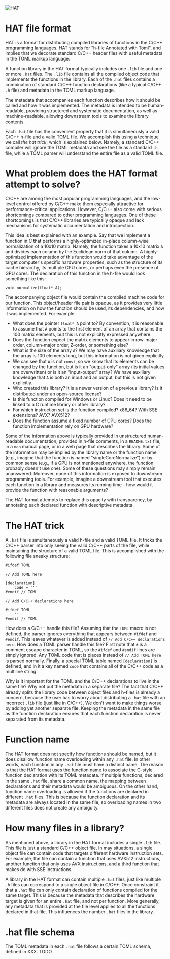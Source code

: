 ![HAT](https://upload.wikimedia.org/wikipedia/commons/8/80/Crystal_Project_wizard.png)

# HAT file format

HAT is a format for distributing compiled libraries of functions in the C/C++ programming languages. HAT stands for "h-file Annotated with Toml", and implies that we decorate standard C/C++ header files with useful metadata in the TOML markup language. 

A function library in the HAT format typically includes one `.lib` file and one or more `.hat` files. The `.lib` file contains all the compiled object code that implements the functions in the library. Each of the `.hat` files contains a combination of standard C/C++ function declarations (like a typical C/C++ `.h` file) and metadata in the TOML markup language. 

The metadata that accompanies each function describes how it should be called and how it was implemented. The metadata is intended to be human-readable, providing structured and systematic documentation, as well as machine-readable, allowing downstream tools to examine the library contents. 

Each `.hat` file has the convenient property that it is simultaneously a valid C/C++ h-file and a valid TOML file. We accomplish this using a technique we call *the hat trick*, which is explained below. Namely, a standard C/C++ compiler will ignore the TOML metadata and see the file as a standard `.h` file, while a TOML parser will understand the entire file as a valid TOML file.

# What problem does the HAT format attempt to solve? 

C/C++ are among the most popular programming languages, and the low-level control offered by C/C++ make them especially attractive for performance-critical applications. However, C/C++ also come with serious shortcomings compared to other programming languages. One of these shortcomings is that C/C++ libraries are typically opaque and lack mechanisms for systematic documentation and introspection. 

This idea is best explained with an example. Say that we implement a function in C that performs a highly-optimized in-place column-wise normalization of a 10x10 matrix. Namely, the function takes a 10x10 matrix `A` and divides each column by the Euclidean norm of that column. A highly-optimized implementation of this function would take advantage of the target computer's specific hardware properties, such as the structure of its cache hierarchy, its multiple CPU cores, or perhaps even the presence of GPU cores. The declaration of this function in the h-file would look something like this:
```
void normalize(float* A);
```
The accompanying object file would contain the compiled machine code for our function. This object/header file pair is opaque, as it provides very little information on how the function should be used, its dependencies, and how it was implemented. For example:

* What does the pointer `float* A` point to? By convention, it is reasonable to assume that `A` points to the first element of an array that contains the 100 matrix elements, but this is not explicitly expressed anywhere.
* Does the function expect the matrix elements to appear in row-major order, column-major order, Z-order, or something else?
* What is the size of the array `A`? We may have auxiliary knowledge that the array is 100 elements long, but this information is not given explicitly. 
* We can see that `A` is not `const`, so we know that its elements can be changed by the function, but is it an "output-only" array (its initial values are overwritten) or is it an "input-output" array? We have auxiliary knowledge that `A` is both an input and an output, but this is not given explicitly. 
* Who created this library? It is a newer version of a previous library? Is it distributed under an open-source license?
* Is this function compiled for Windows or Linux? Does it need to be linked to a C runtime library or other library?
* For which instruction set is the function compiled? x86_64? With SSE extensions? AVX? AVX512?
* Does the function assume a fixed number of CPU cores? Does the function implementation rely on GPU hardware?  

Some of the information above is typically provided in unstructured human-readable documentation, provided in h-file comments, in a `README.txt` file, in a `man` manual page, or in a web page that describes the library. Some of the information may be implied by the library name or the function name (e.g., imagine that the function is named "singleCoreNormalize") or by common sense (e.g., if a GPU is not mentioned anywhere, the function probably doesn't use one). Some of these questions may simply remain unanswered. Moreover, none of this information is exposed to downstream programming tools. For example, imagine a downstream tool that executes each function in a library and measures its running time - how would it provide the function with reasonable arguments?

The HAT format attempts to replace this opacity with transparency, by annotating each declared function with descriptive metadata.

# The HAT trick

A `.hat` file is simultaneously a valid h-file and a valid TOML file. It tricks the C/C++ parser into only seeing the valid C/C++ parts of the file, while maintaining the structure of a valid TOML file. This is accomplished with the following file sneaky structure:
```
#ifdef TOML

// Add TOML here

[declaration]
    code = '''
#endif // TOML

// Add C/C++ declarations here

#ifdef TOML
    '''
#endif // TOML
```

How does a C/C++ handle this file? Assuming that the `TOML` macro is not defined, the parser ignores everything that appears between `#ifdef` and `#endif`. This leaves whatever is added instead of `// Add C/C++ declarations here`. How does a TOML parser handle this file? First note that `#` is a comment escape character in TOML, so the `#ifdef` and `#endif` lines are simply ignored. Any TOML code that is places instead of `// Add TOML here` is parsed normally. Finally, a special TOML table named `[declaration]` is defined, and in it a key named `code` that contains all of the C/C++ code as a multiline string.

Why is it important for the TOML and the C/C++ declarations to live in the same file? Why not put the metadata in a separate file? The fact that C/C++ already splits the library code between object files and h-files is already a concern, because the user has to worry about distributing a `.hat` file with an incorrect `.lib` file (just like in C/C++). We don't want to make things worse by adding yet another separate file. Keeping the metadata in the same file as the function declaration ensures that each function declaration is never separated from its metadata. 

# Function name

The HAT format does not specify how functions should be named, but it does disallow function name overloading within any `.hat` file. In other words, each function in any `.hat` file must have a distinct name. The reason is that the HAT format uses the function name to associate the C-style function declaration with its TOML metadata. If multiple functions, declared in the same `.hat` file, share a common name, the mapping between declarations and their metadata would be ambiguous. On the other hand, function name overloading is allowed if the functions are declared in different `.hat` files. This is because the function declaration and its metadata are always located in the same file, so overloading names in two different files does not create any ambiguity. 

# How many files in a library?

As mentioned above, a library in the HAT format includes a single `.lib` file. This file is just a standard C/C++ object file. In may situations, a single object file can contain code that targets different hardware instruction sets. For example, the file can contain a function that uses AVX512 instructions, another function that only uses AVX instructions, and a third function that makes do with SSE instructions.

A library in the HAT format can contain multiple `.hat` files, just like multiple `.h` files can correspond to a single object file in C/C++. Once constraint it that a `.hat` file can only contain declaration of functions compiled for the same target. This is because the metadata that describes the hardware target is given for an entire `.hat` file, and not per function. More generally, any metadata that is provided at the file level applies to all the functions declared in that file. This influences the number `.hat` files in the library. 

# .hat file schema

The TOML metadata in each `.hat` file follows a certain TOML schema, defined in XXX. TODO
